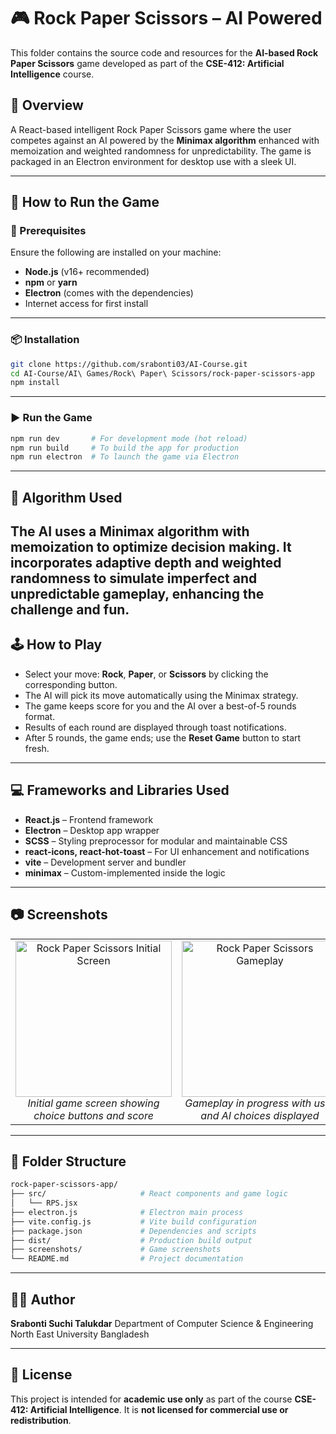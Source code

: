 # 🎮 Rock Paper Scissors – AI Powered

This folder contains the source code and resources for the **AI-based Rock Paper Scissors** game developed as part of the **CSE-412: Artificial Intelligence** course.

## 📌 Overview

A React-based intelligent Rock Paper Scissors game where the user competes against an AI powered by the **Minimax algorithm** enhanced with memoization and weighted randomness for unpredictability. The game is packaged in an Electron environment for desktop use with a sleek UI.

---

## 🚀 How to Run the Game

### 🔧 Prerequisites

Ensure the following are installed on your machine:

- **Node.js** (v16+ recommended)
- **npm** or **yarn**
- **Electron** (comes with the dependencies)
- Internet access for first install

---

### 📦 Installation

```bash
git clone https://github.com/srabonti03/AI-Course.git
cd AI-Course/AI\ Games/Rock\ Paper\ Scissors/rock-paper-scissors-app
npm install
```

---

### ▶️ Run the Game

```bash
npm run dev       # For development mode (hot reload)
npm run build     # To build the app for production
npm run electron  # To launch the game via Electron
```

---

## 🧠 Algorithm Used
The AI uses a **Minimax algorithm** with **memoization** to optimize decision making. It incorporates **adaptive depth** and **weighted randomness** to simulate imperfect and unpredictable gameplay, enhancing the challenge and fun.
---

## 🕹️ How to Play

- Select your move: **Rock**, **Paper**, or **Scissors** by clicking the corresponding button.
- The AI will pick its move automatically using the Minimax strategy.
- The game keeps score for you and the AI over a best-of-5 rounds format.
- Results of each round are displayed through toast notifications.
- After 5 rounds, the game ends; use the **Reset Game** button to start fresh.

---

## 💻 Frameworks and Libraries Used

- **React.js** – Frontend framework
- **Electron** – Desktop app wrapper
- **SCSS** – Styling preprocessor for modular and maintainable CSS
- **react-icons, react-hot-toast** – For UI enhancement and notifications
- **vite** – Development server and bundler
- **minimax** – Custom-implemented inside the logic

---

## 📷 Screenshots

<table>
  <tr>
    <td align="center">
      <img src="./screenshots/rps-init.png" alt="Rock Paper Scissors Initial Screen" width="250" />
      <br/>
      <em>Initial game screen showing choice buttons and score</em>
    </td>
    <td align="center">
      <img src="./screenshots/rps-playing.png" alt="Rock Paper Scissors Gameplay" width="250" />
      <br/>
      <em>Gameplay in progress with user and AI choices displayed</em>
    </td>
    <td align="center">
      <img src="./screenshots/rps-win.png" alt="Rock Paper Scissors Win Screen" width="250" />
      <br/>
      <em>Win screen displaying final score and game result</em>
    </td>
  </tr>
</table>

---

## 📁 Folder Structure

```bash
rock-paper-scissors-app/
├── src/                     # React components and game logic
│   └── RPS.jsx
├── electron.js              # Electron main process
├── vite.config.js           # Vite build configuration
├── package.json             # Dependencies and scripts
├── dist/                    # Production build output
├── screenshots/             # Game screenshots
└── README.md                # Project documentation
```

---

## 👩‍💻 Author

**Srabonti Suchi Talukdar**
Department of Computer Science & Engineering
North East University Bangladesh

---

## 📜 License

This project is intended for **academic use only** as part of the course **CSE-412: Artificial Intelligence**. It is **not licensed for commercial use or redistribution**.